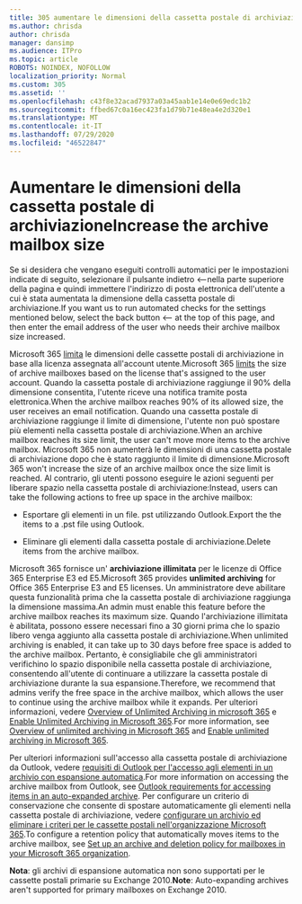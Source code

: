 ```yaml
---
title: 305 aumentare le dimensioni della cassetta postale di archiviazione
ms.author: chrisda
author: chrisda
manager: dansimp
ms.audience: ITPro
ms.topic: article
ROBOTS: NOINDEX, NOFOLLOW
localization_priority: Normal
ms.custom: 305
ms.assetid: ''
ms.openlocfilehash: c43f8e32acad7937a03a45aab1e14e0e69edc1b2
ms.sourcegitcommit: ffbed67c0a16ec423fa1d79b71e48ea4e2d320e1
ms.translationtype: MT
ms.contentlocale: it-IT
ms.lasthandoff: 07/29/2020
ms.locfileid: "46522847"
---
```

# <a name="increase-the-archive-mailbox-size"></a><span data-ttu-id="24645-102">Aumentare le dimensioni della cassetta postale di archiviazione</span><span class="sxs-lookup"><span data-stu-id="24645-102">Increase the archive mailbox size</span></span>


<span data-ttu-id="24645-103">Se si desidera che vengano eseguiti controlli automatici per le impostazioni indicate di seguito, selezionare il pulsante indietro <--nella parte superiore della pagina e quindi immettere l'indirizzo di posta elettronica dell'utente a cui è stata aumentata la dimensione della cassetta postale di archiviazione.</span><span class="sxs-lookup"><span data-stu-id="24645-103">If you want us to run automated checks for the settings mentioned below, select the back button <-- at the top of this page, and then enter the email address of the user who needs their archive mailbox size increased.</span></span>

<span data-ttu-id="24645-104">Microsoft 365 [limita](https://docs.microsoft.com/office365/servicedescriptions/exchange-online-service-description/exchange-online-limits#mailbox-storage-limits) le dimensioni delle cassette postali di archiviazione in base alla licenza assegnata all'account utente.</span><span class="sxs-lookup"><span data-stu-id="24645-104">Microsoft 365 [limits](https://docs.microsoft.com/office365/servicedescriptions/exchange-online-service-description/exchange-online-limits#mailbox-storage-limits) the size of archive mailboxes based on the license that's assigned to the user account.</span></span> <span data-ttu-id="24645-105">Quando la cassetta postale di archiviazione raggiunge il 90% della dimensione consentita, l'utente riceve una notifica tramite posta elettronica.</span><span class="sxs-lookup"><span data-stu-id="24645-105">When the archive mailbox reaches 90% of its allowed size, the user receives an email notification.</span></span> <span data-ttu-id="24645-106">Quando una cassetta postale di archiviazione raggiunge il limite di dimensione, l'utente non può spostare più elementi nella cassetta postale di archiviazione.</span><span class="sxs-lookup"><span data-stu-id="24645-106">When an archive mailbox reaches its size limit, the user can't move more items to the archive mailbox.</span></span> <span data-ttu-id="24645-107">Microsoft 365 non aumenterà le dimensioni di una cassetta postale di archiviazione dopo che è stato raggiunto il limite di dimensione.</span><span class="sxs-lookup"><span data-stu-id="24645-107">Microsoft 365 won't increase the size of an archive mailbox once the size limit is reached.</span></span> <span data-ttu-id="24645-108">Al contrario, gli utenti possono eseguire le azioni seguenti per liberare spazio nella cassetta postale di archiviazione:</span><span class="sxs-lookup"><span data-stu-id="24645-108">Instead, users can take the following actions to free up space in the archive mailbox:</span></span>

- <span data-ttu-id="24645-109">Esportare gli elementi in un file. pst utilizzando Outlook.</span><span class="sxs-lookup"><span data-stu-id="24645-109">Export the the items to a .pst file using Outlook.</span></span>

- <span data-ttu-id="24645-110">Eliminare gli elementi dalla cassetta postale di archiviazione.</span><span class="sxs-lookup"><span data-stu-id="24645-110">Delete items from the archive mailbox.</span></span>

<span data-ttu-id="24645-111">Microsoft 365 fornisce un' **archiviazione illimitata** per le licenze di Office 365 Enterprise E3 ed E5.</span><span class="sxs-lookup"><span data-stu-id="24645-111">Microsoft 365 provides **unlimited archiving** for Office 365 Enterprise E3 and E5 licenses.</span></span> <span data-ttu-id="24645-112">Un amministratore deve abilitare questa funzionalità prima che la cassetta postale di archiviazione raggiunga la dimensione massima.</span><span class="sxs-lookup"><span data-stu-id="24645-112">An admin must enable this feature before the archive mailbox reaches its maximum size.</span></span> <span data-ttu-id="24645-113">Quando l'archiviazione illimitata è abilitata, possono essere necessari fino a 30 giorni prima che lo spazio libero venga aggiunto alla cassetta postale di archiviazione.</span><span class="sxs-lookup"><span data-stu-id="24645-113">When unlimited archiving is enabled, it can take up to 30 days before free space is added to the archive mailbox.</span></span> <span data-ttu-id="24645-114">Pertanto, è consigliabile che gli amministratori verifichino lo spazio disponibile nella cassetta postale di archiviazione, consentendo all'utente di continuare a utilizzare la cassetta postale di archiviazione durante la sua espansione.</span><span class="sxs-lookup"><span data-stu-id="24645-114">Therefore, we recommend that admins verify the free space in the archive mailbox, which allows the user to continue using the archive mailbox while it expands.</span></span> <span data-ttu-id="24645-115">Per ulteriori informazioni, vedere [Overview of Unlimited Archiving in microsoft 365](https://docs.microsoft.com/microsoft-365/compliance/unlimited-archiving) e [Enable Unlimited Archiving in Microsoft 365](https://docs.microsoft.com/microsoft-365/compliance/enable-unlimited-archiving).</span><span class="sxs-lookup"><span data-stu-id="24645-115">For more information, see [Overview of unlimited archiving in Microsoft 365](https://docs.microsoft.com/microsoft-365/compliance/unlimited-archiving) and [Enable unlimited archiving in Microsoft 365](https://docs.microsoft.com/microsoft-365/compliance/enable-unlimited-archiving).</span></span>

<span data-ttu-id="24645-116">Per ulteriori informazioni sull'accesso alla cassetta postale di archiviazione da Outlook, vedere [requisiti di Outlook per l'accesso agli elementi in un archivio con espansione automatica](https://docs.microsoft.com/microsoft-365/compliance/unlimited-archiving#outlook-requirements-for-accessing-items-in-an-auto-expanded-archive).</span><span class="sxs-lookup"><span data-stu-id="24645-116">For more information on accessing the archive mailbox from Outlook, see [Outlook requirements for accessing items in an auto-expanded archive](https://docs.microsoft.com/microsoft-365/compliance/unlimited-archiving#outlook-requirements-for-accessing-items-in-an-auto-expanded-archive).</span></span> <span data-ttu-id="24645-117">Per configurare un criterio di conservazione che consente di spostare automaticamente gli elementi nella cassetta postale di archiviazione, vedere [configurare un archivio ed eliminare i criteri per le cassette postali nell'organizzazione Microsoft 365](https://docs.microsoft.com/microsoft-365/compliance/set-up-an-archive-and-deletion-policy-for-mailboxes).</span><span class="sxs-lookup"><span data-stu-id="24645-117">To configure a retention policy that automatically moves items to the archive mailbox, see [Set up an archive and deletion policy for mailboxes in your Microsoft 365 organization](https://docs.microsoft.com/microsoft-365/compliance/set-up-an-archive-and-deletion-policy-for-mailboxes).</span></span>

<span data-ttu-id="24645-118">**Nota**: gli archivi di espansione automatica non sono supportati per le cassette postali primarie su Exchange 2010.</span><span class="sxs-lookup"><span data-stu-id="24645-118">**Note**: Auto-expanding archives aren't supported for primary mailboxes on Exchange 2010.</span></span>
